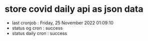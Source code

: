 # store covid daily api as json data

- last cronjob : Friday, 25 November 2022 01:09:10
- status og cron : success
- status daily cron : success
      
      